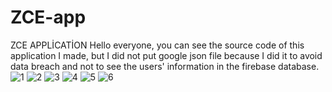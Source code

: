 # ZCE-app
ZCE  APPLİCATİON
Hello everyone, you can see the source code of this application I made, but I did not put google json file because I did it to avoid data breach and not to see the users' information in the firebase database.
![1](https://user-images.githubusercontent.com/68267338/109509214-b89c8e80-7ab1-11eb-87dd-e919ab4cec9d.JPG)
![2](https://user-images.githubusercontent.com/68267338/109509221-ba665200-7ab1-11eb-82e0-9c8843ebda02.JPG)
![3](https://user-images.githubusercontent.com/68267338/109509227-bafee880-7ab1-11eb-8d24-aadf7ebeb31b.JPG)
![4](https://user-images.githubusercontent.com/68267338/109509231-bc301580-7ab1-11eb-8ffc-0097901cadb9.JPG)
![5](https://user-images.githubusercontent.com/68267338/109509235-bd614280-7ab1-11eb-9450-8be6f56c468e.JPG)
![6](https://user-images.githubusercontent.com/68267338/109509242-bf2b0600-7ab1-11eb-9a24-455e78d683a1.JPG)
